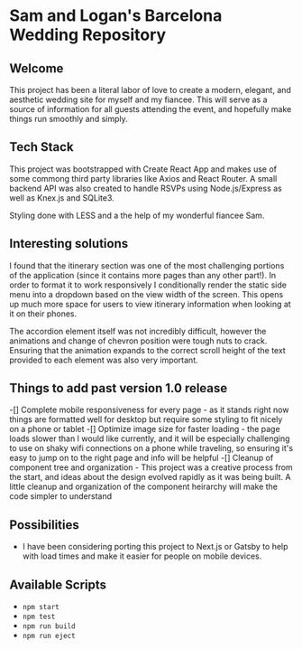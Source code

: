 # Sam and Logan's Barcelona Wedding Repository

## Welcome
This project has been a literal labor of love to create a modern, elegant, and aesthetic wedding site for myself and my fiancee. This will serve as a source of information for all guests attending the event, and hopefully make things run smoothly and simply. 

## Tech Stack
This project was bootstrapped with Create React App and makes use of some commong third party libraries like Axios and React Router. A small backend API was also created to handle RSVPs using Node.js/Express as well as Knex.js and SQLite3. 

Styling done with LESS and a the help of my wonderful fiancee Sam.

## Interesting solutions
I found that the itinerary section was one of the most challenging portions of the application (since it contains more pages than any other part!). In order to format it to work responsively I conditionally render the static side menu into a dropdown based on the view width of the screen. This opens up much more space for users to view itinerary information when looking at it on their phones.

The accordion element itself was not incredibly difficult, however the animations and change of chevron position were tough nuts to crack. Ensuring that the animation expands to the correct scroll height of the text provided to each element was also very important.

## Things to add past version 1.0 release
-[] Complete mobile responsiveness for every page - as it stands right now things are formatted well for desktop but require some styling to fit nicely on a phone or tablet
-[] Optimize image size for faster loading - the page loads slower than I would like currently, and it will be especially challenging to use on shaky wifi connections on a phone while traveling, so ensuring it's easy to jump on to the right page and info will be helpful
-[] Cleanup of component tree and organization - This project was a creative process from the start, and ideas about the design evolved rapidly as it was being built. A little cleanup and organization of the component heirarchy will make the code simpler to understand

## Possibilities
- I have been considering porting this project to Next.js or Gatsby to help with load times and make it easier for people on mobile devices. 


## Available Scripts
- `npm start`
- `npm test`
- `npm run build`
- `npm run eject`
